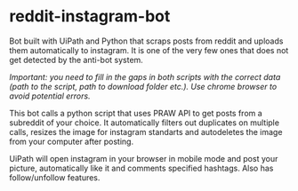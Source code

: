 # reddit-instagram-bot
Bot built with UiPath and Python that scraps posts from reddit and uploads them automatically to instagram.
It is one of the very few ones that does not get detected by the anti-bot system.

*Important: you need to fill in the gaps in both scripts with the correct data (path to the script, path to download folder etc.). Use chrome browser to avoid potential errors.*

This bot calls a python script that uses PRAW API to get posts from a subreddit of your choice. It automatically filters out duplicates on multiple calls,
resizes the image for instagram standarts and autodeletes the image from your computer after posting.

UiPath will open instagram in your browser in mobile mode and post your picture, automatically like it and comments specified hashtags.
Also has follow/unfollow features.
